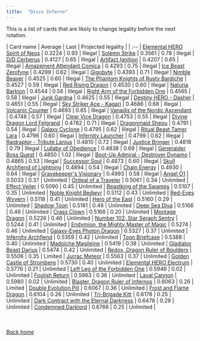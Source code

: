 ```yaml
---
title:  "Disco Inferno"
---
```


This is a list of cards that are likely to change legality before the next rotation.

| Card name | Average | Last | Projected legality |
| :-- |
[Elemental HERO Spirit of Neos](https://db.ygoprodeck.com/card/?search=Elemental%20HERO%20Spirit%20of%20Neos) | 0.3224 | 0.93 | Illegal |
[Solemn Strike](https://db.ygoprodeck.com/card/?search=Solemn%20Strike) | 0.3561 | 0.78 | Illegal |
[D/D Cerberus](https://db.ygoprodeck.com/card/?search=D/D%20Cerberus) | 0.4127 | 0.65 | Illegal |
[Artifact Ignition](https://db.ygoprodeck.com/card/?search=Artifact%20Ignition) | 0.4207 | 0.65 | Illegal |
[Amazement Attendant Comica](https://db.ygoprodeck.com/card/?search=Amazement%20Attendant%20Comica) | 0.4293 | 0.75 | Illegal |
[Ice Beast Zerofyne](https://db.ygoprodeck.com/card/?search=Ice%20Beast%20Zerofyne) | 0.4299 | 0.62 | Illegal |
[Gigobyte](https://db.ygoprodeck.com/card/?search=Gigobyte) | 0.4393 | 0.71 | Illegal |
[Nimble Beaver](https://db.ygoprodeck.com/card/?search=Nimble%20Beaver) | 0.4525 | 0.60 | Illegal |
[The Phantom Knights of Rusty Bardiche](https://db.ygoprodeck.com/card/?search=The%20Phantom%20Knights%20of%20Rusty%20Bardiche) | 0.4527 | 0.59 | Illegal |
[Red Rising Dragon](https://db.ygoprodeck.com/card/?search=Red%20Rising%20Dragon) | 0.4530 | 0.60 | Illegal |
[Naturia Barkion](https://db.ygoprodeck.com/card/?search=Naturia%20Barkion) | 0.4544 | 0.56 | Illegal |
[Right Arm of the Forbidden One](https://db.ygoprodeck.com/card/?search=Right%20Arm%20of%20the%20Forbidden%20One) | 0.4565 | 0.58 | Illegal |
[Junk Gardna](https://db.ygoprodeck.com/card/?search=Junk%20Gardna) | 0.4625 | 0.55 | Illegal |
[Destiny HERO - Dasher](https://db.ygoprodeck.com/card/?search=Destiny%20HERO%20-%20Dasher) | 0.4651 | 0.55 | Illegal |
[Sky Striker Ace - Kagari](https://db.ygoprodeck.com/card/?search=Sky%20Striker%20Ace%20-%20Kagari) | 0.4686 | 0.68 | Illegal |
[Volcanic Counter](https://db.ygoprodeck.com/card/?search=Volcanic%20Counter) | 0.4693 | 0.65 | Illegal |
[Vanadis of the Nordic Ascendant](https://db.ygoprodeck.com/card/?search=Vanadis%20of%20the%20Nordic%20Ascendant) | 0.4748 | 0.57 | Illegal |
[Clear Vice Dragon](https://db.ygoprodeck.com/card/?search=Clear%20Vice%20Dragon) | 0.4753 | 0.55 | Illegal |
[Divine Dragon Lord Felgrand](https://db.ygoprodeck.com/card/?search=Divine%20Dragon%20Lord%20Felgrand) | 0.4782 | 0.71 | Illegal |
[Dragonmaid Sheou](https://db.ygoprodeck.com/card/?search=Dragonmaid%20Sheou) | 0.4791 | 0.54 | Illegal |
[Galaxy Cyclone](https://db.ygoprodeck.com/card/?search=Galaxy%20Cyclone) | 0.4795 | 0.62 | Illegal |
[Ritual Beast Tamer Lara](https://db.ygoprodeck.com/card/?search=Ritual%20Beast%20Tamer%20Lara) | 0.4796 | 0.60 | Illegal |
[Infernity Launcher](https://db.ygoprodeck.com/card/?search=Infernity%20Launcher) | 0.4799 | 0.62 | Illegal |
[Raidraptor - Tribute Lanius](https://db.ygoprodeck.com/card/?search=Raidraptor%20-%20Tribute%20Lanius) | 0.4810 | 0.72 | Illegal |
[Justice Bringer](https://db.ygoprodeck.com/card/?search=Justice%20Bringer) | 0.4818 | 0.79 | Illegal |
[Lullaby of Obedience](https://db.ygoprodeck.com/card/?search=Lullaby%20of%20Obedience) | 0.4838 | 0.69 | Illegal |
[Generaider Boss Quest](https://db.ygoprodeck.com/card/?search=Generaider%20Boss%20Quest) | 0.4850 | 1.02 | Illegal |
[Boot-Up Admiral - Destroyer Dynamo](https://db.ygoprodeck.com/card/?search=Boot-Up%20Admiral%20-%20Destroyer%20Dynamo) | 0.4865 | 0.53 | Illegal |
[Successor Soul](https://db.ygoprodeck.com/card/?search=Successor%20Soul) | 0.4873 | 0.60 | Illegal |
[Skull Archfiend of Lightning](https://db.ygoprodeck.com/card/?search=Skull%20Archfiend%20of%20Lightning) | 0.4894 | 0.54 | Illegal |
[Chain Energy](https://db.ygoprodeck.com/card/?search=Chain%20Energy) | 0.4930 | 0.64 | Illegal |
[Gravekeeper's Visionary](https://db.ygoprodeck.com/card/?search=Gravekeeper's%20Visionary) | 0.4993 | 0.58 | Illegal |
[Angel O1](https://db.ygoprodeck.com/card/?search=Angel%20O1) | 0.5033 | 0.37 | Unlimited |
[Ordeal of a Traveler](https://db.ygoprodeck.com/card/?search=Ordeal%20of%20a%20Traveler) | 0.5061 | 0.34 | Unlimited |
[Effect Veiler](https://db.ygoprodeck.com/card/?search=Effect%20Veiler) | 0.5090 | 0.45 | Unlimited |
[Beastking of the Swamps](https://db.ygoprodeck.com/card/?search=Beastking%20of%20the%20Swamps) | 0.5107 | 0.35 | Unlimited |
[Noble Knight Bedwyr](https://db.ygoprodeck.com/card/?search=Noble%20Knight%20Bedwyr) | 0.5112 | 0.43 | Unlimited |
[Red-Eyes Wyvern](https://db.ygoprodeck.com/card/?search=Red-Eyes%20Wyvern) | 0.5118 | 0.41 | Unlimited |
[Hero of the East](https://db.ygoprodeck.com/card/?search=Hero%20of%20the%20East) | 0.5160 | 0.29 | Unlimited |
[Shadow Toon](https://db.ygoprodeck.com/card/?search=Shadow%20Toon) | 0.5161 | 0.46 | Unlimited |
[Deep Sea Diva](https://db.ygoprodeck.com/card/?search=Deep%20Sea%20Diva) | 0.5166 | 0.46 | Unlimited |
[Crass Clown](https://db.ygoprodeck.com/card/?search=Crass%20Clown) | 0.5168 | 0.20 | Unlimited |
[Montage Dragon](https://db.ygoprodeck.com/card/?search=Montage%20Dragon) | 0.5226 | 0.46 | Unlimited |
[Number 102: Star Seraph Sentry](https://db.ygoprodeck.com/card/?search=Number%20102:%20Star%20Seraph%20Sentry) | 0.5244 | 0.41 | Unlimited |
[Endymion, the Mighty Master of Magic](https://db.ygoprodeck.com/card/?search=Endymion,%20the%20Mighty%20Master%20of%20Magic) | 0.5274 | 0.46 | Unlimited |
[Galaxy-Eyes Photon Dragon](https://db.ygoprodeck.com/card/?search=Galaxy-Eyes%20Photon%20Dragon) | 0.5327 | 0.37 | Unlimited |
[Infernity Archfiend](https://db.ygoprodeck.com/card/?search=Infernity%20Archfiend) | 0.5359 | 0.42 | Unlimited |
[Toon Briefcase](https://db.ygoprodeck.com/card/?search=Toon%20Briefcase) | 0.5388 | 0.40 | Unlimited |
[Madolche Magileine](https://db.ygoprodeck.com/card/?search=Madolche%20Magileine) | 0.5419 | 0.38 | Unlimited |
[Gladiator Beast Darius](https://db.ygoprodeck.com/card/?search=Gladiator%20Beast%20Darius) | 0.5474 | 0.42 | Unlimited |
[Redox, Dragon Ruler of Boulders](https://db.ygoprodeck.com/card/?search=Redox,%20Dragon%20Ruler%20of%20Boulders) | 0.5506 | 0.35 | Limited |
[Jurrac Meteor](https://db.ygoprodeck.com/card/?search=Jurrac%20Meteor) | 0.5563 | 0.37 | Unlimited |
[Golden Castle of Stromberg](https://db.ygoprodeck.com/card/?search=Golden%20Castle%20of%20Stromberg) | 0.5730 | 0.40 | Unlimited |
[Elemental HERO Electrum](https://db.ygoprodeck.com/card/?search=Elemental%20HERO%20Electrum) | 0.5776 | 0.21 | Unlimited |
[Left Leg of the Forbidden One](https://db.ygoprodeck.com/card/?search=Left%20Leg%20of%20the%20Forbidden%20One) | 0.5946 | 0.02 | Unlimited |
[Foolish Return](https://db.ygoprodeck.com/card/?search=Foolish%20Return) | 0.5963 | 0.36 | Unlimited |
[Laval Cannon](https://db.ygoprodeck.com/card/?search=Laval%20Cannon) | 0.5980 | 0.02 | Unlimited |
[Blaster, Dragon Ruler of Infernos](https://db.ygoprodeck.com/card/?search=Blaster,%20Dragon%20Ruler%20of%20Infernos) | 0.6063 | 0.26 | Limited |
[Double Evolution Pill](https://db.ygoprodeck.com/card/?search=Double%20Evolution%20Pill) | 0.6067 | 0.36 | Unlimited |
[Frost and Flame Dragon](https://db.ygoprodeck.com/card/?search=Frost%20and%20Flame%20Dragon) | 0.6104 | 0.26 | Unlimited |
[Tri-Brigade Kitt](https://db.ygoprodeck.com/card/?search=Tri-Brigade%20Kitt) | 0.6178 | 0.25 | Unlimited |
[Dark Contract with the Eternal Darkness](https://db.ygoprodeck.com/card/?search=Dark%20Contract%20with%20the%20Eternal%20Darkness) | 0.6478 | 0.29 | Unlimited |
[Condemned Darklord](https://db.ygoprodeck.com/card/?search=Condemned%20Darklord) | 0.6766 | 0.25 | Unlimited |

<br>

###### [Back home](index)